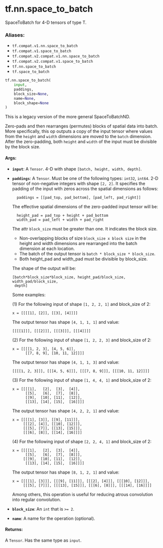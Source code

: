 <div itemscope itemtype="http://developers.google.com/ReferenceObject">
<meta itemprop="name" content="tf.nn.space_to_batch" />
<meta itemprop="path" content="Stable" />
</div>

# tf.nn.space_to_batch

SpaceToBatch for 4-D tensors of type T.

### Aliases:

* `tf.compat.v1.nn.space_to_batch`
* `tf.compat.v1.space_to_batch`
* `tf.compat.v2.compat.v1.nn.space_to_batch`
* `tf.compat.v2.compat.v1.space_to_batch`
* `tf.nn.space_to_batch`
* `tf.space_to_batch`

``` python
tf.nn.space_to_batch(
    input,
    paddings,
    block_size=None,
    name=None,
    block_shape=None
)
```

<!-- Placeholder for "Used in" -->

This is a legacy version of the more general SpaceToBatchND.

Zero-pads and then rearranges (permutes) blocks of spatial data into batch.
More specifically, this op outputs a copy of the input tensor where values from
the `height` and `width` dimensions are moved to the `batch` dimension. After
the zero-padding, both `height` and `width` of the input must be divisible by the
block size.

#### Args:


* <b>`input`</b>: A `Tensor`. 4-D with shape `[batch, height, width, depth]`.
* <b>`paddings`</b>: A `Tensor`. Must be one of the following types: `int32`, `int64`.
  2-D tensor of non-negative integers with shape `[2, 2]`. It specifies
    the padding of the input with zeros across the spatial dimensions as follows:

        paddings = [[pad_top, pad_bottom], [pad_left, pad_right]]

    The effective spatial dimensions of the zero-padded input tensor will be:

        height_pad = pad_top + height + pad_bottom
        width_pad = pad_left + width + pad_right

  The attr `block_size` must be greater than one. It indicates the block size.

    * Non-overlapping blocks of size `block_size x block size` in the height and
      width dimensions are rearranged into the batch dimension at each location.
    * The batch of the output tensor is `batch * block_size * block_size`.
    * Both height_pad and width_pad must be divisible by block_size.

  The shape of the output will be:

      [batch*block_size*block_size, height_pad/block_size, width_pad/block_size,
       depth]

  Some examples:

  (1) For the following input of shape `[1, 2, 2, 1]` and block_size of 2:

  ```
  x = [[[[1], [2]], [[3], [4]]]]
  ```

  The output tensor has shape `[4, 1, 1, 1]` and value:

  ```
  [[[[1]]], [[[2]]], [[[3]]], [[[4]]]]
  ```

  (2) For the following input of shape `[1, 2, 2, 3]` and block_size of 2:

  ```
  x = [[[[1, 2, 3], [4, 5, 6]],
        [[7, 8, 9], [10, 11, 12]]]]
  ```

  The output tensor has shape `[4, 1, 1, 3]` and value:

  ```
  [[[[1, 2, 3]]], [[[4, 5, 6]]], [[[7, 8, 9]]], [[[10, 11, 12]]]]
  ```

  (3) For the following input of shape `[1, 4, 4, 1]` and block_size of 2:

  ```
  x = [[[[1],   [2],  [3],  [4]],
        [[5],   [6],  [7],  [8]],
        [[9],  [10], [11],  [12]],
        [[13], [14], [15],  [16]]]]
  ```

  The output tensor has shape `[4, 2, 2, 1]` and value:

  ```
  x = [[[[1], [3]], [[9], [11]]],
       [[[2], [4]], [[10], [12]]],
       [[[5], [7]], [[13], [15]]],
       [[[6], [8]], [[14], [16]]]]
  ```

  (4) For the following input of shape `[2, 2, 4, 1]` and block_size of 2:

  ```
  x = [[[[1],   [2],  [3],  [4]],
        [[5],   [6],  [7],  [8]]],
       [[[9],  [10], [11],  [12]],
        [[13], [14], [15],  [16]]]]
  ```

  The output tensor has shape `[8, 1, 2, 1]` and value:

  ```
  x = [[[[1], [3]]], [[[9], [11]]], [[[2], [4]]], [[[10], [12]]],
       [[[5], [7]]], [[[13], [15]]], [[[6], [8]]], [[[14], [16]]]]
  ```

  Among others, this operation is useful for reducing atrous convolution into
  regular convolution.
* <b>`block_size`</b>: An `int` that is `>= 2`.
* <b>`name`</b>: A name for the operation (optional).


#### Returns:

A `Tensor`. Has the same type as `input`.
